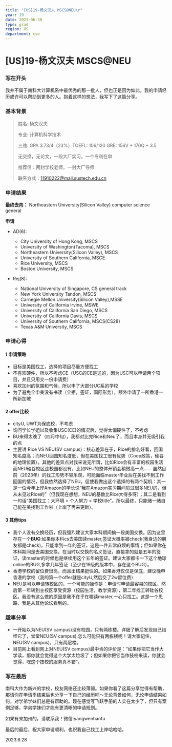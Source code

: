 ```yaml
---
title: "[US]19-杨文汉夫 MSCS@NEU\r"
year: 19
date: 2023-06-30
type: grad
region: US
department: cse
---
```


# [US]19-杨文汉夫 MSCS@NEU

### 写在开头

我并不属于南科大计算机系中最优秀的那一批人，但也正是因为如此，我的申请经历或许可以帮助到更多的人。抱着这样的想法，我写下了这篇分享。

### 基本背景

> 姓名: 杨文汉夫
>
> 专业: 计算机科学技术
>
> 三维: GPA 3.73/4（23%）TOEFL: 106/120 GRE: 156V + 170Q + 3.5
>
> 无交换，无论文，一段大厂实习，一个专利在申
>
> 推荐信：两封学校老师，一封大厂导师
>
> 联系方式：11910222@mail.sustech.edu.cn

### 申请结果

**最终去向：** Northeastern University(Silicon Valley) computer science general

**申请**

- AD(6):

  - City University of Hong Kong, MSCS
  - University of Washington(Tacoma), MSCS
  - Northeastern University(Silicon Valley), MSCS
  - University of Southern California, MSCE
  - Rice University, MSCS
  - Boston University, MSCS

- Rej(8):
  - National University of Singapore, CS general track
  - New York University Tandon, MSCS
  - Carnegie Mellon University(Silicon Valley),MSSE
  - University of California Irvine, MSWE
  - University of California San Diego, MSCS
  - University of California Davis, MSCS
  - University of Southern California, MSCS(CS28)
  - Texas A&M University, MSCS

### 申请心得

#### 1 申请策略

- 目标是美国找工，选择的项目尽量方便找工
- 不喜欢硬件，所以不考虑CE（USC的CE是送的，因为USC可以申请两个项目，并且只用交一份申请费）
- 喜欢加州的氛围和气候，所以申了大部分UC系的学校
- 为了避免全申美没有书读（全拒，签证，国际形势），额外申请了一所香港一所新加坡

#### 2 offer比较

- cityU, UWT为保底校，不考虑
- 询问学长学姐以及收集USC(CE)的情况后，觉得太偏硬件了，不考虑
- BU来得太晚了（四月中旬），我都对比完Rice和Neu了，而且本身并无吸引我的点
- 主要讲 Rice VS NEU(SV campus)：核心差异在于，Rice的排名好看，回国知名度高；而NEU回国知名度低，但在美国找工很有优势（Coop政策，硅谷的地理位置）。其他的差异点对我来说无所谓，比如Rice会有丰富的校园生活而NEU硅谷校区连校园都没有，比如NEU的整体开销会稍微高一点…… 虽然目前（2023年）的找工形势不容乐观，可能面临master毕业后在美找不到工作回国的情况，但我依然选择了NEU。促使我做出这个选择的有两个契机：其一是一位今年上岸Amazon的学长说“我在Amazon实习期间见过很多NEU的，但从未见过Rice的”（但我现在想想，NEU的基数比Rice大得多呀）；其二是看到一句话“美国找工：大环境 > 个人努力 > 学校title”。所以最终，只能赌一赌自己能在美找到工作啦（上岸了再来更新）。

#### 3 其他tips

- 我个人没有交换经历，但我强烈建议大家本科期间搞一段美国交换。因为这里存在一个**BUG**:如果你本科cs去美国读master,签证大概率被check(我身边的朋友都是check)，只能拿到一年的签证，这是一件非常麻烦的事情；但如果你在本科期间是去美国交换，在当时以交换的名义签证，直接拿的就是五年的签证，读master的时候也是继续用这个五年的签证。建议大家都卡一下这个地球online的BUG,多拿几年签证（至少在19级的版本中，存在这个BUG）。
- 香港学校的留位费很高，而且出结果挺快的。如果香港仅仅是保底，建议晚申香港的学校（我的第一个offer就是cityU,然后交了2w留位费）
- NEU是可以申请转校区的，一个可能的操作是：申请时申请最容易的校区，然后第一年转到主校区享受资源（校园生活，教学资源），第二年找工转硅谷校区。我没有这么做的原因是我不在乎在哪读master,一心只找工。这是一个思路，我是从其他论坛看到的。

### 趣事分享

- 一开始以为NEU(SV campus)没有校园，只有两栋楼。详细了解后发现自己错怪它了，堂堂NEU(SV campus),怎么可能只有两栋楼呢！请大家记住，NEU(SV campus)，只有两层楼。
- 目前网上看到网上对NEU(SV campus)最中肯的评价是：“如果你把它当作大学读，那你就会觉得这个大学太垃圾了；但如果你把它当作技校来读，你就会觉得，嘿这个技校的服务真不错”。

### 写在最后

​南科大作为新兴的学校，校友网络还比较薄弱。如果你看了这篇分享觉得有帮助，那请你在申请季结束后也分享一下自己的经历吧～无论背景如何，无论申请结果如何，对学弟学妹们总是有帮助的。现在感觉写飞跃手册的人实在太少了，但只有案例足够，学弟学妹们才能有更清晰的申请规划。

如果有来加州的，请联系我！微信:yangwenhanfu

最后的最后，祝大家申请顺利，也祝我自己找工上岸哈哈哈。

2023.6.28
